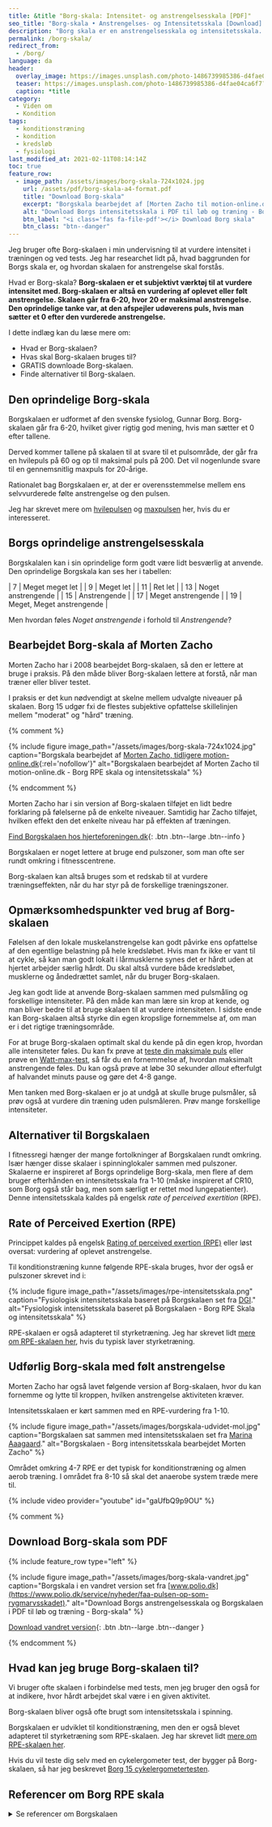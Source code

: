 ```yaml
---
title: &title "Borg-skala: Intensitet- og anstrengelsesskala [PDF]"
seo_title: "Borg-skala • Anstrengelses- og Intensitetsskala [Download] »"
description: "Borg skala er en anstrengelsesskala og intensitetsskala. ☑️ Hvad er Borgs skala? ☑️ Træning på fornemmelsen ☑️ Download Borgskalaen GRATIS"
permalink: /borg-skala/
redirect_from:
  - /borg/
language: da
header:
  overlay_image: https://images.unsplash.com/photo-1486739985386-d4fae04ca6f7?ixlib=rb-1.2.1&ixid=eyJhcHBfaWQiOjEyMDd9&auto=format&fit=crop&w=1652&q=80
  teaser: https://images.unsplash.com/photo-1486739985386-d4fae04ca6f7?ixlib=rb-1.2.1&ixid=eyJhcHBfaWQiOjEyMDd9&auto=format&fit=crop&w=400&q=80
  caption: *title
category:
  - Viden om
  - Kondition
tags:
  - konditionstræning
  - kondition
  - kredsløb
  - fysiologi
last_modified_at: 2021-02-11T08:14:14Z
toc: true
feature_row:
  - image_path: /assets/images/borg-skala-724x1024.jpg
    url: /assets/pdf/borg-skala-a4-format.pdf
    title: "Download Borg-skala"
    excerpt: "Borgskala bearbejdet af [Morten Zacho til motion-online.dk](https://web.archive.org/web/20150316130540/http://www.motion-online.dk/konditionstraening/kondition_-_artikler/borg-skala_paa_den_brugbare_maade/){:rel='nofollow'}. Set på [hjerteforeningen.dk](https://hjerteforeningen.dk/motion/2018/02/27/intensitet-borgskala-og-puls/)."
    alt: "Download Borgs intensitetsskala i PDF til løb og træning - Borg -skala"
    btn_label: "<i class='fas fa-file-pdf'></i> Download Borg skala"
    btn_class: "btn--danger"
---
```


Jeg bruger ofte Borg-skalaen i min undervisning til at vurdere intensitet i træningen og ved tests. Jeg har researchet lidt på, hvad baggrunden for Borgs skala er, og hvordan skalaen for anstrengelse skal forstås.

Hvad er Borg-skala? **Borg-skalaen er et subjektivt værktøj til at vurdere intensitet med. Borg-skalaen er altså en vurdering af oplevet eller følt anstrengelse. Skalaen går fra 6-20, hvor 20 er maksimal anstrengelse. Den oprindelige tanke var, at den afspejler udøverens puls, hvis man sætter et 0 efter den vurderede anstrengelse.** 

I dette indlæg kan du læse mere om:

- Hvad er Borg-skalaen?
- Hvas skal Borg-skalaen bruges til?
- GRATIS downloade Borg-skalaen.
- Finde alternativer til Borg-skalaen.

## Den oprindelige Borg-skala
 
Borgskalaen er udformet af den svenske fysiolog, Gunnar Borg. Borg-skalaen går fra 6-20, hvilket giver rigtig god mening, hvis man sætter et 0 efter tallene.

Derved kommer tallene på skalaen til at svare til et pulsområde, der går fra en hvilepuls på 60 og op til maksimal puls på 200. Det vil nogenlunde svare til en gennemsnitlig maxpuls for 20-årige. 

Rationalet bag Borgskalaen er, at der er overensstemmelse mellem ens selvvurderede følte anstrengelse og den pulsen.

Jeg har skrevet mere om [hvilepulsen](/hvilepuls/) og [maxpulsen](/test-max-puls/) her, hvis du er interesseret.

## Borgs oprindelige anstrengelsesskala
 
Borgskalalen kan i sin oprindelige form godt være lidt besværlig at anvende. Den oprindelige Borgskala kan ses her i tabellen:
 
| 7 | Meget meget let |
| 9 | Meget let |
| 11 | Ret let |
| 13 | Noget anstrengende |
| 15 | Anstrengende |
| 17 | Meget anstrengende |
| 19 | Meget, Meget anstrengende |
 
Men hvordan føles _Noget anstrengende_ i forhold til _Anstrengende_? 
 
## Bearbejdet Borg-skala af Morten Zacho
 
Morten Zacho har i 2008 bearbejdet Borg-skalaen, så den er lettere at bruge i praksis. På den måde bliver Borg-skalaen lettere at forstå, når man træner eller bliver testet.

I praksis er det kun nødvendigt at skelne mellem udvalgte niveauer på skalaen. Borg 15 udgør fxi de flestes subjektive opfattelse skillelinjen mellem "moderat" og "hård" træning.

{% comment %}

{% include figure image_path="/assets/images/borg-skala-724x1024.jpg" caption="Borgskala bearbejdet af [Morten Zacho, tidligere motion-online.dk](https://web.archive.org/web/20150316130540/http://www.motion-online.dk/konditionstraening/kondition_-_artikler/borg-skala_paa_den_brugbare_maade/){:rel='nofollow'}" alt="Borgskalaen bearbejdet af Morten Zacho til motion-online.dk - Borg RPE skala og intensitetsskala" %}

{% endcomment %}

Morten Zacho har i sin version af Borg-skalaen tilføjet en lidt bedre forklaring på følelserne på de enkelte niveauer. Samtidig har Zacho tilføjet, hvilken effekt den det enkelte niveau har på effekten af træningen.

[Find Borgskalaen hos hjerteforeningen.dk](https://hjerteforeningen.dk/motion/2018/02/27/intensitet-borgskala-og-puls/){: .btn .btn--large .btn--info }

Borgskalaen er noget lettere at bruge end pulszoner, som man ofte ser rundt omkring i fitnesscentrene.

Borg-skalaen kan altså bruges som et redskab til at vurdere træningseffekten, når du har styr på de forskellige træningszoner.

## Opmærksomhedspunkter ved brug af Borg-skalaen

Følelsen af den lokale muskelanstrengelse kan godt påvirke ens opfattelse af den egentlige belastning på hele kredsløbet. Hvis man fx ikke er vant til at cykle, så kan man godt lokalt i lårmusklerne synes det er hårdt uden at hjertet arbejder særlig hårdt. Du skal altså vurdere både kredsløbet, musklerne og åndedrættet samlet, når du bruger Borg-skalaen.

Jeg kan godt lide at anvende Borg-skalaen sammen med pulsmåling og forskellige intensiteter. På den måde kan man lære sin krop at kende, og man bliver bedre til at bruge skalaen til at vurdere intensiteten. I sidste ende kan Borg-skalaen altså styrke din egen kropslige fornemmelse af, om man er i det rigtige træningsområde.

For at bruge Borg-skalaen optimalt skal du kende på din egen krop, hvordan alle intensiteter føles. Du kan fx prøve at [teste din maksimale puls](/test-max-puls/) eller prøve en [Watt-max-test](/kondital-wattmax/), så får du en fornemmelse af, hvordan maksimalt anstrengende føles. Du kan også prøve at løbe 30 sekunder _allout_ efterfulgt af halvandet minuts pause og gøre det 4-8 gange.

Men tanken med Borg-skalaen er jo at undgå at skulle bruge pulsmåler, så prøv også at vurdere din træning uden pulsmåleren. Prøv mange forskellige intensiteter.

## Alternativer til Borgskalaen

I fitnessregi hænger der mange fortolkninger af Borgskalaen rundt omkring. Især hænger disse skalaer i spinninglokaler sammen med pulszoner. Skalaerne er inspireret af Borgs oprindelige Borg-skala, men flere af dem bruger efterhånden en intensitetsskala fra 1-10 (måske inspireret af CR10, som Borg også står bag, men som særligt er rettet mod lungepatienter). Denne intensitetsskala kaldes på engelsk _rate of perceived exertition_ (RPE).

## Rate of Perceived Exertion (RPE)

Princippet kaldes på engelsk [Rating of perceived exertion (RPE)](https://en.wikipedia.org/wiki/Rating_of_perceived_exertion) eller løst oversat: vurdering af oplevet anstrengelse.

Til konditionstræning kunne følgende RPE-skala bruges, hvor der også er pulszoner skrevet ind i:

{% include figure image_path="/assets/images/rpe-intensitetsskala.png" caption="Fysiologisk intensitetsskala baseret på Borgskalaen set fra [DGI](https://www.dgi.dk/butikken/intensitetsskala-indoor-cycling-137-x-200)." alt="Fysiologisk intensitetsskala baseret på Borgskalaen - Borg RPE Skala  og intensitetsskala" %}

RPE-skalaen er også adapteret til styrketræning. Jeg har skrevet lidt [mere om RPE-skalaen her](/rpe/), hvis du typisk laver styrketræning.

## Udførlig Borg-skala med følt anstrengelse

Morten Zacho har også lavet følgende version af Borg-skalaen, hvor du kan fornemme og lytte til kroppen, hvilken anstrengelse aktiviteten kræver.
 
Intensitetsskalaen er kørt sammen med en RPE-vurdering fra 1-10.

{% include figure image_path="/assets/images/borgskala-udvidet-mol.jpg" caption="Borgskalaen sat sammen med intensitetsskalaen set fra [Marina Aaagaard](http://marinaaagaardblog.com/2019/09/18/borg-skala-vurdering-af-oplevet-anstrengelse/)." alt="Borgskalaen - Borg intensitetsskala bearbejdet Morten Zacho" %}

Området omkring 4-7 RPE er det typisk for konditionstræning og almen aerob træning. I området fra 8-10 så skal det anaerobe system træde mere til.

{% include video provider="youtube" id="gaUfbQ9p9OU" %}

{% comment %}

## Download Borg-skala som PDF

{% include feature_row type="left" %}

{% include figure image_path="/assets/images/borg-skala-vandret.jpg" caption="Borgskala i en vandret version set fra [www.polio.dk](https://www.polio.dk/service/nyheder/faa-pulsen-op-som-rygmarvsskadet)." alt="Download Borgs anstrengelsesskala og Borgskalaen i PDF til løb og træning - Borg-skala" %}

[<i class='fas fa-file-pdf'></i> Download vandret version](/assets/pdf/borg-skala-vandret.pdf){: .btn .btn--large .btn--danger }

{% endcomment %}

## Hvad kan jeg bruge Borg-skalaen til?

Vi bruger ofte skalaen i forbindelse med tests, men jeg bruger den også for at indikere, hvor hårdt arbejdet skal være i en given aktivitet.

Borg-skalaen bliver også ofte brugt som intensitetsskala i spinning.

Borgskalaen er udviklet til konditionstræning, men den er også blevet adapteret til styrketræning som RPE-skalaen. Jeg har skrevet lidt [mere om RPE-skalaen her](/rpe/).

Hvis du vil teste dig selv med en cykelergometer test, der bygger på Borg-skalaen, så har jeg beskrevet [Borg 15 cykelergometertesten](/kondital-borg15/). 

## Referencer om Borg RPE skala

<details markdown="1">
  <summary>Se referencer om Borgskalaen</summary>

- Borg, G. 1970. “Perceived Exertion as an Indicator of Somatic Stress”. Scandinavian Journal of Rehabilitation Medicine 2 (2): 92–98.
- Borg, G. 1990. “Psychophysical Scaling with Applications in Physical Work and the Perception of Exertion.” Scandinavian Journal of Work, Environment & Health 16: 55–58. <https://doi.org/10.5271/sjweh.1815>.
- Chen MJ, Fan X, Moe ST, [Criterion-related validity of the Borg ratings of perceived exertion scale in healthy individuals: a meta-analysis](https://pubmed.ncbi.nlm.nih.gov/12430990/). J Sports Sci 2002 ;20: 873-899.
- BRANDON S. POLLOCK, JACOB E. BARKLEY, NICK POTENZINI, RENEE M. DESALVO, STACEY L. BUSER, RONALD OTTERSTETTER, and JUDITH A. JUVANCIC-HELTZEL: [Validity of Borg Ratings of Perceived Exertion During Active Video Game Play](https://core.ac.uk/download/pdf/43643678.pdf)
</details>
